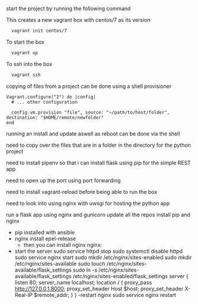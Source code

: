 start the project by running the following command

This creates a new vagrant box with centos/7 as its version
```bash
  vagrant init centos/7
```

To start the box
```bash
  vagrant up
```

To ssh into the box
```bash
  vagrant ssh
```


copying of files from a project can be done using a shell provisioner

```
Vagrant.configure("2") do |config|
  # ... other configuration

  config.vm.provision "file", source: "~/path/to/host/folder", destination: "$HOME/remote/newfolder"
end
```

running an install and update aswell as reboot can be done via the shell



need to copy over the files that are in a folder in the directory for the python project

need to install pipenv so that i can install flask using pip for the simple REST app

need to open up the port using port forwarding


need to install vagrant-reload before being able to run the box

need to look into using nginx with uwsgi for hosting the python app


run a flask app using nginx and gunicorn
update all the repos
install pip and nginx
  - pip installed with ansible
  - nginx install epel-release
    - then you can install nginx
nginx:
  - start the server
    sudo service httpd stop
    sudo systemctl disable httpd
    sudo service nginx start
    <!-- sudo rm /etc/nginx/sites-enabled/default -->
    sudo mkdir /etc/nginx/sites-enabled
    sudo mkdir /etc/nginx/sites-available
    sudo touch /etc/nginx/sites-available/flask_settings
    sudo ln -s /etc/nginx/sites-available/flask_settings /etc/nginx/sites-enabled/flask_settings
    <!-- add the following the flask_settings file -->
    server {
      listen 80;
      server_name localhost;
      location / {
        proxy_pass http://127.0.0.1:8000;
        proxy_set_header Host $host;
        proxy_set_header X-Real-IP $remote_addr;
      }
    }
  -restart nginx
    sudo service nginx restart
